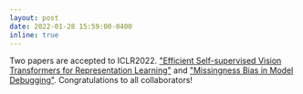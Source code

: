 ```yaml
---
layout: post
date: 2022-01-28 15:59:00-0400
inline: true
---
```


Two papers are accepted to ICLR2022. <a href="https://openreview.net/forum?id=fVu3o-YUGQK">"Efficient Self-supervised Vision Transformers for Representation Learning"</a> and <a href="https://openreview.net/forum?id=Te5ytkqsnl">"Missingness Bias in Model Debugging"</a>. Congratulations to all collaborators!
